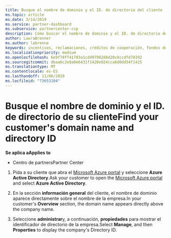 ```yaml
---
title: Busque el nombre de dominio y el ID. de directorio del cliente | Centro de Partners
ms.topic: article
ms.date: 3/14/2019
ms.service: partner-dashboard
ms.subservice: partnercenter-csp
description: Cómo buscar el nombre de dominio y el ID. de directorio del cliente al enviar una demanda
author: LauraBrenner
ms.author: labrenne
keywords: incentivos, reclamaciones, créditos de cooperación, fondos de cooperación, OSA, ISV, Asociación de ingresos, nombre de dominio, ID. de directorio
ms.localizationpriority: medium
ms.openlocfilehash: 6e9f78ff41783a1cd49790288d20c8ccdfd78192
ms.sourcegitcommit: dbaa6c2e8a0e6431f1420e024cca6d0dd54f1425
ms.translationtype: MT
ms.contentlocale: es-ES
ms.lasthandoff: 11/06/2019
ms.locfileid: "73653104"
---
```

# <a name="find-your-customers-domain-name-and-directory-id"></a><span data-ttu-id="68cce-104">Busque el nombre de dominio y el ID. de directorio de su cliente</span><span class="sxs-lookup"><span data-stu-id="68cce-104">Find your customer's domain name and directory ID</span></span>

<span data-ttu-id="68cce-105">**Se aplica a**</span><span class="sxs-lookup"><span data-stu-id="68cce-105">**Applies to**</span></span>

-  <span data-ttu-id="68cce-106">Centro de partners</span><span class="sxs-lookup"><span data-stu-id="68cce-106">Partner Center</span></span>

1.  <span data-ttu-id="68cce-107">Pida a su cliente que abra el [Microsoft Azure portal](https://ms.portal.azure.com/#home) y seleccione **Azure Active Directory**.</span><span class="sxs-lookup"><span data-stu-id="68cce-107">Ask your customer to open the [Microsoft Azure portal](https://ms.portal.azure.com/#home) and select **Azure Active Directory**.</span></span> 

2.  <span data-ttu-id="68cce-108">En la sección **información general** del cliente, el nombre de dominio aparece directamente sobre el nombre de la empresa.</span><span class="sxs-lookup"><span data-stu-id="68cce-108">In your customer's **Overview** section, the domain name appears directly above the company name.</span></span>  

3.  <span data-ttu-id="68cce-109">Seleccione **administrar**y, a continuación, **propiedades** para mostrar el identificador de directorio de la empresa.</span><span class="sxs-lookup"><span data-stu-id="68cce-109">Select **Manage**, and then **Properties** to display the company's Directory ID.</span></span>
